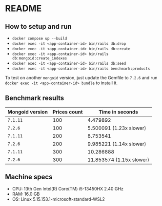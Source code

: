 # README

## How to setup and run

- `docker compose up --build`
- `docker exec -it <app-container-id> bin/rails db:drop`
- `docker exec -it <app-container-id> bin/rails db:create`
- `docker exec -it <app-container-id> bin/rails db:mongoid:create_indexes`
- `docker exec -it <app-container-id> bin/rails db:seed`
- `docker exec -it <app-container-id> bin/rails benchmark:products`

To test on another `mongoid` version, just update the Gemfile to `7.2.6` and run `docker exec -it <app-container-id> bundle` to install it.

## Benchmark results

| Mongoid version | Prices count | Time in seconds          |
| --------------- | ------------ |------------------------- |
| `7.1.11`        | 100          | 4.479892                 |
| `7.2.6`         | 100          | 5.500091 (1.23x slower)  |
| `7.1.11`        | 200          | 8.753541                 |
| `7.2.6`         | 200          | 9.985221 (1.14x slower)  |
| `7.1.11`        | 300          | 10.286888                |
| `7.2.6`         | 300          | 11.853574 (1.15x slower) |

## Machine specs

- CPU: 13th Gen Intel(R) Core(TM) i5-13450HX   2.40 GHz
- RAM: 16,0 GB
- OS:  Linux 5.15.153.1-microsoft-standard-WSL2
